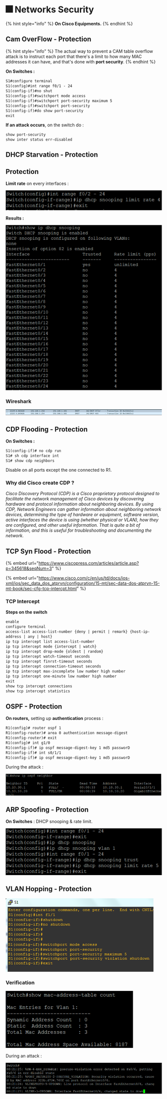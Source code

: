 # 🎆 Networks Security

{% hint style="info" %}
**On Cisco Equipments.**
{% endhint %}

## Cam OverFlow - Protection

{% hint style="info" %}
The actual way to prevent a CAM table overflow attack is to instruct each port that there's a limit to how many MAC addresses it can have, and that's done with **port security**.
{% endhint %}

**On Switches :**

```
S1#configure terminal
S1(config)#int range f0/1 - 24
S1(config-if)#no shut
S1(config-if)#switchport mode access
S1(config-if)#switchport port-security maximum 5
S1(config-if)#switchport port-security
S1(config-if)#do show port-security
exit
```

**If an attack occurs**, on the switch do :

```
show port-security
show inter status err-disabled
```

## DHCP Starvation - Protection

## Protection

**Limit rate** on every interfaces :

![](<../.gitbook/assets/image (26).png>)

**Results :**

![](<../.gitbook/assets/image (4) (1) (1).png>)

### Wireshark

![DHCP Transactions](<../.gitbook/assets/image (103).png>)

## CDP Flooding - Protection

**On Switches :**

```
S1(config-if)# no cdp run
S1# sh cdp interface int
S1# show cdp neighbors
```

Disable on all ports except the one connected to R1.

### Why did Cisco create CDP ?

_Cisco Discovery Protocol (CDP) is a Cisco proprietary protocol designed to facilitate the network management of Cisco devices by discovering hardware and protocol information about neighboring devices. By using CDP, Network Engineers can gather information about neighboring network devices, determining the type of hardware or equipment, software version, active interfaces the device is using (whether physical or VLAN), how they are configured, and other useful information. That is quite a bit of information, and this is useful for troubleshooting and documenting the network._

## TCP Syn Flood - Protection

{% embed url="https://www.ciscopress.com/articles/article.asp?p=345618&seqNum=3" %}

{% embed url="https://www.cisco.com/c/en/us/td/docs/ios-xml/ios/sec_data_dos_atprvn/configuration/15-mt/sec-data-dos-atprvn-15-mt-book/sec-cfg-tcp-intercpt.html" %}

### TCP Intercept

**Steps on the switch**

```
enable
configure terminal
access-list access-list-number {deny | permit | remark} {host-ip-address | any | host}
ip tcp intercept list access-list-number
ip tcp intercept mode {intercept | watch}
ip tcp intercept drop-mode {oldest | random}
ip tcp intercept watch-timeout seconds
ip tcp intercept finrst-timeout seconds
ip tcp intercept connection-timeout seconds
ip tcp intercept max-incomplete low number high number
ip tcp intercept one-minute low number high number
exit
show tcp intercept connections
show tcp intercept statistics
```

## OSPF - Protection

**On routers,** setting up **authentication** process :

```
R1(config)# router ospf 1
R1(config-router)# area 0 authentication message-digest
R1(config-router)# exit
R1(config)# int g1/0
R1(config-if)# ip ospf message-digest-key 1 md5 passworD
R1(config-if)# int s0/1/1
R1(config-if)# ip ospf message-digest-key 1 md5 passworD
```

During the attack :

![](<../.gitbook/assets/image (124).png>)

## ARP Spoofing - Protection

**On Switches** : DHCP snooping & rate limit.

![](<../.gitbook/assets/image (111).png>)

## VLAN Hopping - Protection

![](<../.gitbook/assets/image (59).png>)

### Verification

![](<../.gitbook/assets/image (94).png>)

During an attack :

![](<../.gitbook/assets/image (141).png>)

